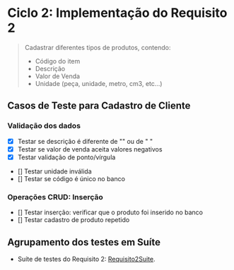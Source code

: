 # Ciclo 2: Implementação do Requisito 2  


> Cadastrar diferentes tipos de produtos, contendo:
>  - Código do item
>  - Descrição 
>  - Valor de Venda
>  - Unidade (peça, unidade, metro, cm3, etc...)

## Casos de Teste para Cadastro de Cliente 

### Validação dos dados 

- [x] Testar se descrição é diferente de "" ou de "   "
- [x] Testar se valor de venda aceita valores negativos
- [x] Testar validação de ponto/vírgula
- [] Testar unidade inválida 
- [] Testar se código é único no banco

### Operações CRUD: Inserção 

- [] Testar inserção: verificar que o produto foi inserido no banco 
- [] Testar cadastro de produto repetido 

## Agrupamento dos testes em Suíte 

* Suíte de testes do Requisito 2: [Requisito2Suite](../trab1/src/test/java/br/unb/Requisito2Suite.java).
